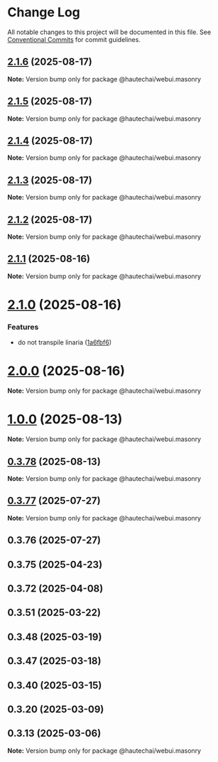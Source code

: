 # Change Log

All notable changes to this project will be documented in this file.
See [Conventional Commits](https://conventionalcommits.org) for commit guidelines.

## [2.1.6](https://github.com/HautechAI/webui/compare/@hautechai/webui.masonry@2.1.5...@hautechai/webui.masonry@2.1.6) (2025-08-17)

**Note:** Version bump only for package @hautechai/webui.masonry

## [2.1.5](https://github.com/HautechAI/webui/compare/@hautechai/webui.masonry@2.1.4...@hautechai/webui.masonry@2.1.5) (2025-08-17)

**Note:** Version bump only for package @hautechai/webui.masonry

## [2.1.4](https://github.com/HautechAI/webui/compare/@hautechai/webui.masonry@2.1.3...@hautechai/webui.masonry@2.1.4) (2025-08-17)

**Note:** Version bump only for package @hautechai/webui.masonry

## [2.1.3](https://github.com/HautechAI/webui/compare/@hautechai/webui.masonry@2.1.2...@hautechai/webui.masonry@2.1.3) (2025-08-17)

**Note:** Version bump only for package @hautechai/webui.masonry

## [2.1.2](https://github.com/HautechAI/webui/compare/@hautechai/webui.masonry@2.1.1...@hautechai/webui.masonry@2.1.2) (2025-08-17)

**Note:** Version bump only for package @hautechai/webui.masonry

## [2.1.1](https://github.com/HautechAI/webui/compare/@hautechai/webui.masonry@2.1.0...@hautechai/webui.masonry@2.1.1) (2025-08-16)

**Note:** Version bump only for package @hautechai/webui.masonry

# [2.1.0](https://github.com/HautechAI/webui/compare/@hautechai/webui.masonry@1.0.0...@hautechai/webui.masonry@2.1.0) (2025-08-16)

### Features

- do not transpile linaria ([1a6fbf6](https://github.com/HautechAI/webui/commit/1a6fbf6353a0e5028040006b5045170cf83f1ba0))

# [2.0.0](https://github.com/HautechAI/webui/compare/@hautechai/webui.masonry@1.0.0...@hautechai/webui.masonry@2.0.0) (2025-08-16)

**Note:** Version bump only for package @hautechai/webui.masonry

# [1.0.0](https://github.com/HautechAI/webui/compare/@hautechai/webui.masonry@0.3.78...@hautechai/webui.masonry@1.0.0) (2025-08-13)

**Note:** Version bump only for package @hautechai/webui.masonry

## [0.3.78](https://github.com/HautechAI/webui/compare/@hautechai/webui.masonry@0.3.77...@hautechai/webui.masonry@0.3.78) (2025-08-13)

**Note:** Version bump only for package @hautechai/webui.masonry

## [0.3.77](https://github.com/HautechAI/webui/compare/@hautechai/webui.masonry@0.3.76...@hautechai/webui.masonry@0.3.77) (2025-07-27)

**Note:** Version bump only for package @hautechai/webui.masonry

## 0.3.76 (2025-07-27)

## 0.3.75 (2025-04-23)

## 0.3.72 (2025-04-08)

## 0.3.51 (2025-03-22)

## 0.3.48 (2025-03-19)

## 0.3.47 (2025-03-18)

## 0.3.40 (2025-03-15)

## 0.3.20 (2025-03-09)

## 0.3.13 (2025-03-06)

**Note:** Version bump only for package @hautechai/webui.masonry
